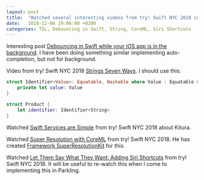 ```yaml
---
layout: post
title:  "Watched several interesting videos from try! Swift NYC 2018 conference"
date:   2018-12-06 19:06:00 +0200
categories: TIL, Debouncing in Swift, String, CoreML, Siri Shortcuts
---
```

Interesting post [Debouncing in Swift while your iOS app is in the background](http://blog.hellocode.co/post/debounce-swift/). I have been doing something similar implementing auto-completion, but not for background.

Video from try! Swift NYC 2018 [Strings Seven Ways](https://www.youtube.com/watch?v=8pnHolNHD2Y&index=17&list=PLCl5NM4qD3u8NyOjK0deNu4AQk2hgyhjS&t=0s). I should use this:
```Swift
struct Identifier<Value>: Equatable, Hashable where Value : Equatable & Hashable { 
	private let value: Value 
} 

struct Product { 
	let identifier: Identifier<String> 
}
```

Watched [Swift Services are Simple](https://www.youtube.com/watch?v=tBogAmEzJCk&index=22&list=PLCl5NM4qD3u8NyOjK0deNu4AQk2hgyhjS&t=0s) from try! Swift NYC 2018 about Kitura.

Watched [Super Resolution with CoreML](https://www.youtube.com/watch?v=S73T0TdE9SI&index=10&list=PLCl5NM4qD3u8NyOjK0deNu4AQk2hgyhjS&t=0s) from try! Swift NYC 2018. He has created [Framework SuperResolutionKit](https://github.com/kenmaz/SuperResolutionKit) for this.

Watched [Let Them Say What They Want: Adding Siri Shortcuts](https://www.youtube.com/watch?v=_0PzPj2VUVw&index=7&list=PLCl5NM4qD3u8NyOjK0deNu4AQk2hgyhjS&t=0s) from try! Swift NYC 2018. It will be useful to re-watch this when I come
to implementing this in Parkling.
